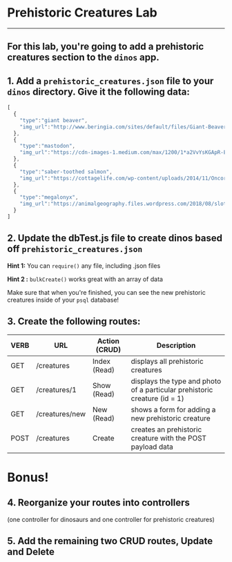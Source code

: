 # Prehistoric Creatures Lab
--- 
For this lab, you're going to add a prehistoric creatures section to the `dinos` app.
---

## 1. Add a `prehistoric_creatures.json` file to your `dinos` directory. Give it the following data:
```javascript
[
  {
    "type":"giant beaver",
    "img_url":"http://www.beringia.com/sites/default/files/Giant-Beaver-banner.jpg"
  },
  {
    "type":"mastodon",
    "img_url":"https://cdn-images-1.medium.com/max/1200/1*a2VvYsKGApR-E1SnT5O7yQ.jpeg"
  },
  {
    "type":"saber-toothed salmon",
    "img_url":"https://cottagelife.com/wp-content/uploads/2014/11/Oncorhynchus_rastrosus.jpg"
  },
  {
    "type":"megalonyx",
    "img_url":"https://animalgeography.files.wordpress.com/2018/08/sloth-banner-e1535192925361.jpg?w=584&h=325"
  }
]
```


## 2. Update the dbTest.js file to create dinos based off `prehistoric_creatures.json`

**Hint 1:** You can `require()` any file, including .json files

**Hint 2 :** `bulkCreate()` works great with an array of data

Make sure that when you're finished, you can see the new prehistoric creatures inside of your `psql` database!

## 3. Create the following routes:

| VERB | URL | Action (CRUD) | Description |
|------|-----|---------------|-------------|
| GET | /creatures | Index (Read) | displays all prehistoric creatures |
| GET | /creatures/1 | Show (Read) | displays the type and photo of a particular prehistoric creature (id = 1) |
| GET | /creatures/new | New (Read) | shows a form for adding a new prehistoric creature |
| POST | /creatures | Create | creates an prehistoric creature with the POST payload data |


# Bonus!
## 4. Reorganize your routes into controllers
(one controller for dinosaurs and one controller for prehistoric creatures)
## 5. Add the remaining two CRUD routes, Update and Delete

